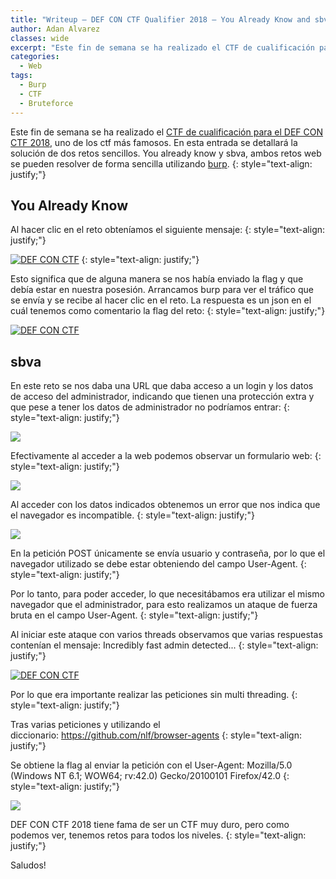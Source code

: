 ```yaml
---
title: "Writeup – DEF CON CTF Qualifier 2018 – You Already Know and sbva"
author: Adan Alvarez
classes: wide
excerpt: "Este fin de semana se ha realizado el CTF de cualificación para el DEF CON CTF 2018, uno de los ctf más famosos. En esta entrada se detallará la solución de dos retos sencillos. You already know y sbva, ambos retos web se pueden resolver de forma sencilla utilizando burp."
categories:
  - Web 
tags:
  - Burp
  - CTF
  - Bruteforce
---
```

Este fin de semana se ha realizado el [CTF de cualificación para el DEF CON CTF 2018](https://scoreboard.oooverflow.io/), uno de los ctf más famosos. En esta entrada se detallará la solución de dos retos sencillos. You already know y sbva, ambos retos web se pueden resolver de forma sencilla utilizando [burp](https://portswigger.net/burp).
{: style="text-align: justify;"}

You Already Know
----------------

Al hacer clic en el reto obteníamos el siguiente mensaje:
{: style="text-align: justify;"}

[![DEF CON CTF](https://donttouchmynet.github.io/assets/images/old/youalreadyknown-300x221.png)](https://donttouchmynet.github.io/assets/images/old/youalreadyknown.png)
{: style="text-align: justify;"}

Esto significa que de alguna manera se nos había enviado la flag y que debía estar en nuestra posesión. Arrancamos burp para ver el tráfico que se envía y se recibe al hacer clic en el reto. La respuesta es un json en el cuál tenemos como comentario la flag del reto:
{: style="text-align: justify;"}

[![DEF CON CTF](https://donttouchmynet.github.io/assets/images/old/jsonflag-300x129.png)](https://donttouchmynet.github.io/assets/images/old/jsonflag.png)

sbva
----

En este reto se nos daba una URL que daba acceso a un login y los datos de acceso del administrador, indicando que tienen una protección extra y que pese a tener los datos de administrador no podríamos entrar:
{: style="text-align: justify;"}

[![](https://donttouchmynet.github.io/assets/images/old/sbva-300x210.png)](https://donttouchmynet.github.io/assets/images/old/sbva.png)

Efectivamente al acceder a la web podemos observar un formulario web:
{: style="text-align: justify;"}

[![](https://donttouchmynet.github.io/assets/images/old/login-300x188.png)](https://donttouchmynet.github.io/assets/images/old/login.png)

Al acceder con los datos indicados obtenemos un error que nos indica que el navegador es incompatible.
{: style="text-align: justify;"}

[![](https://donttouchmynet.github.io/assets/images/old/browser_fail-300x75.png)](https://donttouchmynet.github.io/assets/images/old/browser_fail.png)

En la petición POST únicamente se envía usuario y contraseña, por lo que el navegador utilizado se debe estar obteniendo del campo User-Agent.
{: style="text-align: justify;"}

Por lo tanto, para poder acceder, lo que necesitábamos era utilizar el mismo navegador que el administrador, para esto realizamos un ataque de fuerza bruta en el campo User-Agent.
{: style="text-align: justify;"}

Al iniciar este ataque con varios threads observamos que varias respuestas contenían el mensaje: Incredibly fast admin detected...
{: style="text-align: justify;"}

[![DEF CON CTF](https://donttouchmynet.github.io/assets/images/old/fast_request-300x142.png)](https://donttouchmynet.github.io/assets/images/old/fast_request.png)

Por lo que era importante realizar las peticiones sin multi threading.
{: style="text-align: justify;"}

Tras varias peticiones y utilizando el diccionario: <https://github.com/nlf/browser-agents>
{: style="text-align: justify;"}

Se obtiene la flag al enviar la petición con el User-Agent: Mozilla/5.0 (Windows NT 6.1; WOW64; rv:42.0) Gecko/20100101 Firefox/42.0
{: style="text-align: justify;"}

[![](https://donttouchmynet.github.io/assets/images/old/sbva_response-300x246.png)](https://donttouchmynet.github.io/assets/images/old/sbva_response.png)

DEF CON CTF 2018 tiene fama de ser un CTF muy duro, pero como podemos ver, tenemos retos para todos los niveles.
{: style="text-align: justify;"}

Saludos!